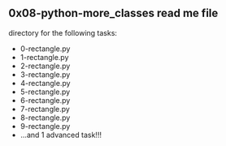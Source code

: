  0x08-python-more_classes read me file
------------------------------------------------
directory for the following tasks:
 - 0-rectangle.py
 - 1-rectangle.py
 - 2-rectangle.py
 - 3-rectangle.py
 - 4-rectangle.py
 - 5-rectangle.py
 - 6-rectangle.py
 - 7-rectangle.py
 - 8-rectangle.py
 - 9-rectangle.py
 - ...and 1 advanced task!!! 